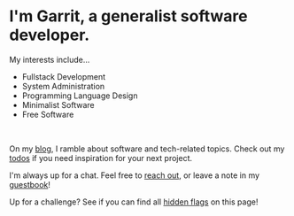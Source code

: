 # I'm Garrit, a generalist software developer.

My interests include...

- Fullstack Development
- System Administration
- Programming Language Design
- Minimalist Software
- Free Software

&emsp;

On my [blog](/posts), I ramble about software and tech-related topics. Check
out my [todos](/todo) if you need inspiration for your next project.

I'm always up for a chat. Feel free to [reach out](/contact), or leave a note in
my [guestbook](/guestbook)!

Up for a challenge? See if you can find all [hidden flags](/ctf) on this page!
